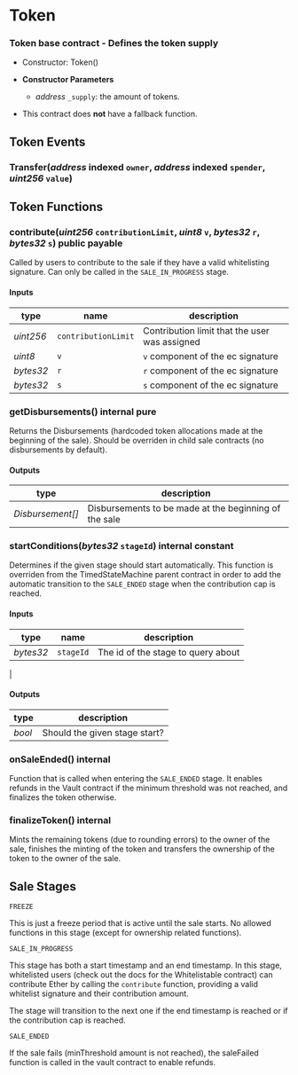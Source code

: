 # Token

### Token base contract - Defines the token supply

- Constructor: Token()
- **Constructor Parameters**
  * *address* `_supply`: the amount of tokens.


- This contract does **not** have a fallback function.

## Token Events

### Transfer(*address* indexed `owner`, *address* indexed `spender`, *uint256* `value`)

## Token Functions

### contribute(*uint256* `contributionLimit`, *uint8* `v`, *bytes32* `r`, *bytes32* `s`) public payable

Called by users to contribute to the sale if they have a valid whitelisting signature. Can only be called in the `SALE_IN_PROGRESS` stage.

#### Inputs

| type      | name     | description      |
| --------- | -------- | ---------------- |
| *uint256* | `contributionLimit` | Contribution limit that the user was assigned |
| *uint8*   | `v`                 | `v` component of the ec signature |
| *bytes32* | `r`                 | `r` component of the ec signature |
| *bytes32* | `s`                 | `s` component of the ec signature |

### getDisbursements() internal pure

Returns the Disbursements (hardcoded token allocations made at the beginning of the sale). Should be overriden in child sale contracts (no disbursements by default).

#### Outputs

| type     | description                |
| -------- | -------------------------- |
| *Disbursement[]* | Disbursements to be made at the beginning of the sale |

### startConditions(*bytes32* `stageId`) internal constant

Determines if the given stage should start automatically. This function is overriden from the TimedStateMachine parent contract in order to add the automatic transition to the `SALE_ENDED` stage when the contribution cap is reached.

#### Inputs

| type      | name     | description      |
| --------- | -------- | ---------------- |
| *bytes32* | `stageId` | The id of the stage to query about |
|

#### Outputs

| type     | description                |
| -------- | -------------------------- |
| *bool* | Should the given stage start? |

### onSaleEnded() internal

Function that is called when entering the `SALE_ENDED` stage. It enables refunds in the Vault contract if the minimum threshold was not reached, and finalizes the token otherwise.

### finalizeToken() internal

Mints the remaining tokens (due to rounding errors) to the owner of the sale, finishes the minting of the token and transfers the ownership of the token to the owner of the sale.

## Sale Stages

`FREEZE`

This is just a freeze period that is active until the sale starts. No allowed functions in this stage (except for ownership related functions).

`SALE_IN_PROGRESS`

This stage has both a start timestamp and an end timestamp. In this stage, whitelisted users (check out the docs for the Whitelistable contract) can contribute Ether by calling the `contribute` function, providing a valid whitelist signature and their contribution amount.

The stage will transition to the next one if the end timestamp is reached or if the contribution cap is reached.

`SALE_ENDED`

If the sale fails (minThreshold amount is not reached), the saleFailed function is called in the vault contract to enable refunds.